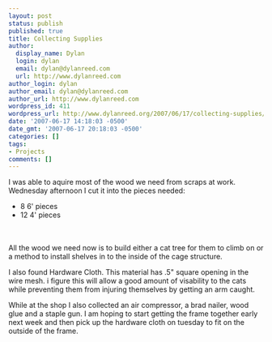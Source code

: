 ```yaml
---
layout: post
status: publish
published: true
title: Collecting Supplies
author:
  display_name: Dylan
  login: dylan
  email: dylan@dylanreed.com
  url: http://www.dylanreed.com
author_login: dylan
author_email: dylan@dylanreed.com
author_url: http://www.dylanreed.com
wordpress_id: 411
wordpress_url: http://www.dylanreed.org/2007/06/17/collecting-supplies/
date: '2007-06-17 14:18:03 -0500'
date_gmt: '2007-06-17 20:18:03 -0500'
categories: []
tags:
- Projects
comments: []
---
```

<p>I was able to aquire most of the wood we need from scraps at work. Wednesday afternoon I cut it into the pieces needed:</p>
<ul>
<li>8 6' pieces</li>
<li> 12 4' pieces</li><br />
</ul><br />
All the wood we need now is to build either a cat tree for them to climb on or a method to install shelves in to the inside of the cage structure.</p>
<p>I also found Hardware Cloth. This material has .5" square opening in the wire mesh. i figure this will allow a good amount of visability to the cats while preventing them from injuring themselves by getting an arm caught.</p>
<p>While at the shop I also collected an air compressor, a brad nailer, wood glue and a staple gun. I am hoping to start getting the frame together early next week and then pick up the hardware cloth on tuesday to fit on the outside of the frame.</p>
<p><!--adsense--></p>
